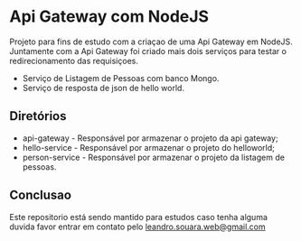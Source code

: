 # Api Gateway com NodeJS

Projeto para fins de estudo com a criaçao de uma Api Gateway
em NodeJS. Juntamente com a Api Gateway foi criado mais dois serviços
para testar o redirecionamento das requisiçoes. 

- Serviço de Listagem de Pessoas com banco Mongo.
- Serviço de resposta de json de hello world. 

## Diretórios

- api-gateway - Responsável por armazenar o projeto da api gateway;
- hello-service - Responsável por armazenar o projeto do helloworld;
- person-service - Responsável por armazenar o projeto da listagem de pessoas.

## Conclusao

Este repositorio está sendo mantido para estudos caso tenha alguma duvida favor entrar em contato pelo 
leandro.souara.web@gmail.com